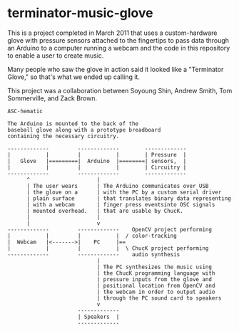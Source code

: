 terminator-music-glove
======================

This is a project completed in March 2011 that uses a custom-hardware glove with pressure sensors attached to the fingertips to pass data through an Arduino to a computer running a webcam and the code in this repository to enable a user to create music.

Many people who saw the glove in action said it looked like a "Terminator Glove," so that's what we ended up calling it.

This project was a collaboration between Soyoung Shin, Andrew Smith, Tom Sommerville, and Zack Brown.


    ASC-hematic

    The Arduino is mounted to the back of the
    baseball glove along with a prototype breadboard
    containing the necessary circuitry.

    -------------         -------------        -------------
    |           |         |           |        | Pressure  |
    |   Glove   |=========|  Arduino  |========| sensors,  |
    |           |         |           |        | Circuitry |
    -------------         -------------        -------------
          ^                     |
          | The user wears      | The Arduino communicates over USB
          | the glove on a      | with the PC by a custom serial driver
          | plain surface       | that translates binary data representing
          | with a webcam       | finger press eventsinto OSC signals 
          | mounted overhead.   | that are usable by ChucK.
          |                     |
          |                     v
    -------------         -------------    OpenCV project performing
    |           |         |           |  / color-tracking
    |  Webcam   |<------->|    PC     |==
    |           |         |           |  \ ChucK project performing
    -------------         -------------    audio synthesis
                                |
                                | The PC synthesizes the music using
                                | the ChucK programming language with
                                | pressure inputs from the glove and
                                | positional location from OpenCV and
                                | the webcam in order to output audio
                                | through the PC sound card to speakers
                                v
                          -------------
                          | Speakers  |
                          -------------



